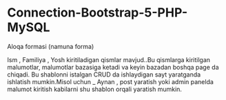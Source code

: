 # Connection-Bootstrap-5-PHP-MySQL
Aloqa formasi (namuna forma)


Ism , Familiya , Yosh kiritiladigan qismlar mavjud..Bu qismlarga kiritilgan malumotlar, malumotlar bazasiga ketadi va keyin bazadan boshqa page da  chiqadi. 
Bu shablonni istalgan CRUD da ishlaydigan sayt yaratganda ishlatish mumkin.Misol uchun _ Aynan ,  post yaratish yoki admin panelda malumot kiritish kabilarni shu shablon orqali yaratish mumkin.
